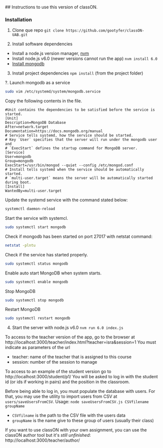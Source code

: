 ## Instructions to use this version of classON.

### Installation

1. Clone que repo
`git clone https://github.com/gootyfer/classON-UAB.git`

2. Install software dependencies
- Install a node.js version manager, [nvm](https://github.com/creationix/nvm#installation)
- Install node.js v6.0 (newer versions cannot run the app)
`nvm install 6.0`
- [Install mongodb](https://docs.mongodb.com/manual/installation/)

3. Install project dependencies
`npm install` (from the project folder)

?. Launch mongodb as a service
```bash
sudo vim /etc/systemd/system/mongodb.service
```

Copy the following contents in the file.

```
#Unit contains the dependencies to be satisfied before the service is started.
[Unit]
Description=MongoDB Database
After=network.target
Documentation=https://docs.mongodb.org/manual
# Service tells systemd, how the service should be started.
# Key `User` specifies that the server will run under the mongodb user and
# `ExecStart` defines the startup command for MongoDB server.
[Service]
User=mongodb
Group=mongodb
ExecStart=/usr/bin/mongod --quiet --config /etc/mongod.conf
# Install tells systemd when the service should be automatically started.
# `multi-user.target` means the server will be automatically started during boot.
[Install]
WantedBy=multi-user.target
```

Update the systemd service with the command stated below:
```bash
systemctl daemon-reload
```

Start the service with systemcl.
```bash
sudo systemctl start mongodb
```

Check if mongodb has been started on port 27017 with netstat command:
```bash
netstat -plntu
```

Check if the service has started properly.
```bash
sudo systemctl status mongodb
```

Enable auto start MongoDB when system starts.
```bash
sudo systemctl enable mongodb
```

Stop MongoDB
```bash
sudo systemctl stop mongodb
```

Restart MongoDB
```bash
sudo systemctl restart mongodb
```

4. Start the server with node.js v6.0
`nvm run 6.0 index.js`

To access to the teacher version of the app, go to the browser at
http://localhost:3000/teacher/index.html?teacher=isra&session=1
You must indicate as parameters of the url
- teacher: name of the teacher that is assigned to this course
- session: number of the session to manage


To access to an example of the student version go to
http://localhost:3000/student/p1/
You will be asked to log in with the student id (or ids if working in pairs) and the position in the classroom.

Before being able to log in, you must populate the database with users. For that, you may use the utility to import users from CSV at `users/saveUsersFromCSV`.
Usage: `node saveUsersFromCSV.js CSVfilename groupName`
- `CSVfilname` is the path to the CSV file with the users data
- `groupName` is the name give to these group of users (usually their class)


If you want to use classON with your own assignment, you can use the classON author tool but it's *still unfinished*:
http://localhost:3000/teacher/author/
